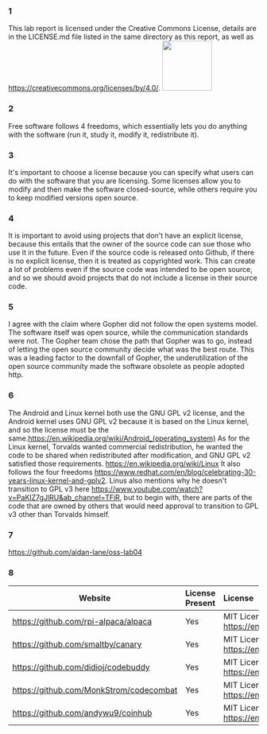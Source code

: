 ### 1
This lab report is licensed under the Creative Commons License, details are in the LICENSE.md file listed in the same directory as this report, as well as https://creativecommons.org/licenses/by/4.0/. <img src="https://user-images.githubusercontent.com/66571652/152588734-0a3ac751-218c-4ad2-b8b7-668e1f21696b.png" width="100">

### 2
Free software follows 4 freedoms, which essentially lets you do anything with the software (run it, study it, modify it, redistribute it).

### 3
It's important to choose a license because you can specify what users can do with the software that you are licensing. Some licenses allow you to
modify and then make the software closed-source, while others require you to keep modified versions open source. 

### 4
It is important to avoid using projects that don't have an explicit license, because this entails that the owner of the source code can sue those
who use it in the future. Even if the source code is released onto Github, if there is no explicit license, then it is treated as copyrighted
work. This can create a lot of problems even if the source code was intended to be open source, and so we should avoid projects that do not
include a license in their source code.

### 5
I agree with the claim where Gopher did not follow the open systems model. The software itself was open source, while the communication standards
were not. The Gopher team chose the path that Gopher was to go, instead of letting the open source community decide what was the best route. This
was a leading factor to the downfall of Gopher, the underutilization of the open source community made the software obsolete as people adopted
http.

### 6
The Android and Linux kernel both use the GNU GPL v2 license, and the Android kernel uses GNU GPL v2 because it is based on the Linux kernel, and so the license must be the same.https://en.wikipedia.org/wiki/Android_(operating_system) As for the Linux kernel, Torvalds wanted commercial redistribution, he wanted the code to be shared when redistributed after modification, and GNU GPL v2 satisfied those requirements. https://en.wikipedia.org/wiki/Linux It also follows the four freedoms https://www.redhat.com/en/blog/celebrating-30-years-linux-kernel-and-gplv2. Linus also mentions why he doesn't transition to GPL v3 here https://www.youtube.com/watch?v=PaKIZ7gJlRU&ab_channel=TFiR, but to begin with, there are parts of the code that are owned by others that would need approval to transition to GPL v3 other than Torvalds himself.

### 7
https://github.com/aidan-lane/oss-lab04

### 8
Website | License Present | License
---------|:----------|:-------
https://github.com/rpi-alpaca/alpaca | Yes | MIT License https://en.wikipedia.org/wiki/MIT_License
https://github.com/smaltby/canary | Yes | MIT License https://en.wikipedia.org/wiki/MIT_License
https://github.com/didioj/codebuddy | Yes | MIT License https://en.wikipedia.org/wiki/MIT_License
https://github.com/MonkStrom/codecombat | Yes | MIT License https://en.wikipedia.org/wiki/MIT_License
https://github.com/andywu9/coinhub | Yes | MIT License https://en.wikipedia.org/wiki/MIT_License
